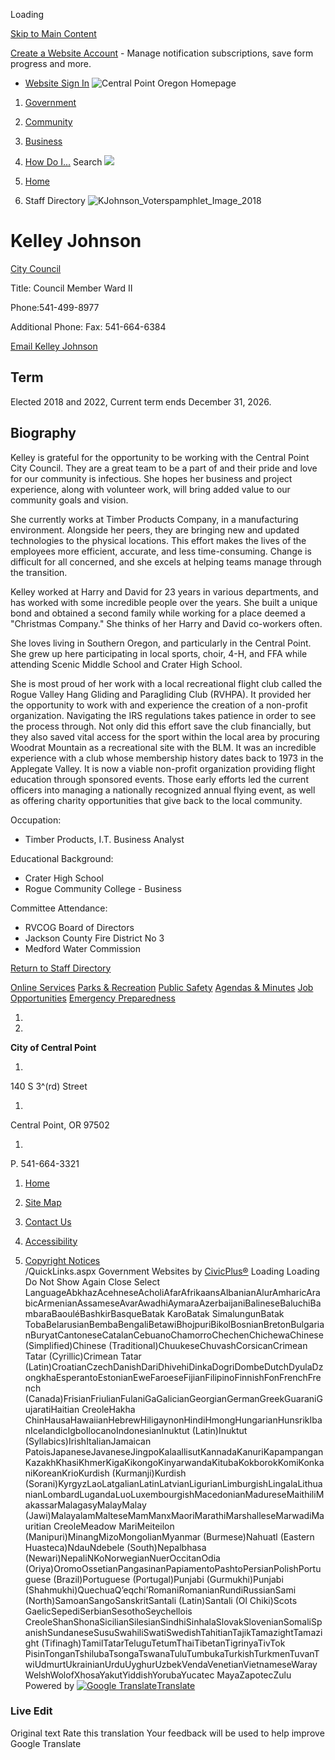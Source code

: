  

Loading

  [Skip to Main Content](https://www.centralpointoregon.gov/directory.aspx?eid=36/)  

 [Create a Website Account](https://www.centralpointoregon.gov/MyAccount/ProfileCreate)  - Manage notification subscriptions, save form progress and more.    

 *  [Website Sign In](https://www.centralpointoregon.gov/MyAccount) 
  ![Central Point Oregon Homepage](images/54fd8c66c825b66883fce4c8ba0f03bbc7ec9e04d3e0664d82833cbc5c0b4b3c.png)  

 1.  [Government](https://www.centralpointoregon.gov/27/Government) 
 1.  [Community](https://www.centralpointoregon.gov/31/Community) 
 1.  [Business](https://www.centralpointoregon.gov/35/Business) 
 1.  [How Do I...](https://www.centralpointoregon.gov/9/How-Do-I) 
 Search  ![](images/7d037e8f4d555ff51156c1ee2946b946dc62419e5e54f1936c8aa74090299bf7.jpg)  

 1.  [Home](https://www.centralpointoregon.gov/) 
 1. Staff Directory
  ![KJohnson_Voterspamphlet_Image_2018](images/0e987fc1bd7c6416938df71658a9058e017b2cf392df923071c3de97127586da.jpg)  

# Kelley Johnson

   [City Council](https://www.centralpointoregon.gov/Directory.aspx?DID=21) 

Title: Council Member Ward II

Phone:541-499-8977

Additional Phone: Fax: 541-664-6384

 [Email Kelley Johnson](mailto:kelley.johnson@centralpointoregon.gov)  

## Term

Elected 2018 and 2022,  Current term ends December 31, 2026.

## Biography

Kelley is grateful for the opportunity to be working with the Central Point City Council. They are a great team to be a part of and their pride and love for our community is infectious. She hopes her business and project experience, along with volunteer work, will bring added value to our community goals and vision.

She currently works at Timber Products Company, in a manufacturing environment. Alongside her peers, they are bringing new and updated technologies to the physical locations. This effort makes the lives of the employees more efficient, accurate, and less time-consuming. Change is difficult for all concerned, and she excels at helping teams manage through the transition.

Kelley worked at Harry and David for 23 years in various departments, and has worked with some incredible people over the years. She built a unique bond and obtained a second family while working for a place deemed a "Christmas Company." She thinks of her Harry and David co-workers often.

She loves living in Southern Oregon, and particularly in the Central Point. She grew up here participating in local sports, choir, 4-H, and FFA while attending Scenic Middle School and Crater High School.

She is most proud of her work with a local recreational flight club called the Rogue Valley Hang Gliding and Paragliding Club (RVHPA). It provided her the opportunity to work with and experience the creation of a non-profit organization. Navigating the IRS regulations takes patience in order to see the process through. Not only did this effort save the club financially, but they also saved vital access for the sport within the local area by procuring Woodrat Mountain as a recreational site with the BLM. It was an incredible experience with a club whose membership history dates back to 1973 in the Applegate Valley. It is now a viable non-profit organization providing flight education through sponsored events. Those early efforts led the current officers into managing a nationally recognized annual flying event, as well as offering charity opportunities that give back to the local community.

Occupation:

 * Timber Products, I.T. Business Analyst

Educational Background:

 * Crater High School
 * Rogue Community College - Business

Committee Attendance:

 * RVCOG Board of Directors
 * Jackson County Fire District No 3
 * Medford Water Commission
  

 [Return to Staff Directory](https://www.centralpointoregon.gov/Directory.aspx) 

  [Online Services](https://www.centralpointoregon.gov/290/Online-Resources)   [Parks & Recreation](https://www.centralpointoregon.gov/188/Parks-Recreation)   [Public Safety](https://www.centralpointoregon.gov/203/Police)   [Agendas & Minutes](https://www.centralpointoregon.gov/129/Agendas-Minutes)   [Job Opportunities](https://www.centralpointoregon.gov/jobs)   [Emergency Preparedness](https://jacksoncountyor.gov/departments/emergency_management/jackson_alerts_.php)  

 1.    

 1.    

 __City of Central Point__    

 1.    

140 S 3^(rd) Street   

 1.    

Central Point, OR 97502   

 1.    

P. 541-664-3321   

 1.  [Home](https://www.centralpointoregon.gov/)  

 1.  [Site Map](https://www.centralpointoregon.gov/sitemap)  

 1.  [Contact Us](https://www.centralpointoregon.gov/142/Contact-Us)  

 1.  [Accessibility](https://www.centralpointoregon.gov/site/accessibility)  

 1.  [Copyright Notices](https://www.centralpointoregon.gov/copyright)  
 /QuickLinks.aspx Government Websites by [CivicPlus®](https://connect.civicplus.com/referral)  Loading Loading Do Not Show Again Close Select LanguageAbkhazAcehneseAcholiAfarAfrikaansAlbanianAlurAmharicArabicArmenianAssameseAvarAwadhiAymaraAzerbaijaniBalineseBaluchiBambaraBaouléBashkirBasqueBatak KaroBatak SimalungunBatak TobaBelarusianBembaBengaliBetawiBhojpuriBikolBosnianBretonBulgarianBuryatCantoneseCatalanCebuanoChamorroChechenChichewaChinese (Simplified)Chinese (Traditional)ChuukeseChuvashCorsicanCrimean Tatar (Cyrillic)Crimean Tatar (Latin)CroatianCzechDanishDariDhivehiDinkaDogriDombeDutchDyulaDzongkhaEsperantoEstonianEweFaroeseFijianFilipinoFinnishFonFrenchFrench (Canada)FrisianFriulianFulaniGaGalicianGeorgianGermanGreekGuaraniGujaratiHaitian CreoleHakha ChinHausaHawaiianHebrewHiligaynonHindiHmongHungarianHunsrikIbanIcelandicIgboIlocanoIndonesianInuktut (Latin)Inuktut (Syllabics)IrishItalianJamaican PatoisJapaneseJavaneseJingpoKalaallisutKannadaKanuriKapampanganKazakhKhasiKhmerKigaKikongoKinyarwandaKitubaKokborokKomiKonkaniKoreanKrioKurdish (Kurmanji)Kurdish (Sorani)KyrgyzLaoLatgalianLatinLatvianLigurianLimburgishLingalaLithuanianLombardLugandaLuoLuxembourgishMacedonianMadureseMaithiliMakassarMalagasyMalayMalay (Jawi)MalayalamMalteseMamManxMaoriMarathiMarshalleseMarwadiMauritian CreoleMeadow MariMeiteilon (Manipuri)MinangMizoMongolianMyanmar (Burmese)Nahuatl (Eastern Huasteca)NdauNdebele (South)Nepalbhasa (Newari)NepaliNKoNorwegianNuerOccitanOdia (Oriya)OromoOssetianPangasinanPapiamentoPashtoPersianPolishPortuguese (Brazil)Portuguese (Portugal)Punjabi (Gurmukhi)Punjabi (Shahmukhi)QuechuaQʼeqchiʼRomaniRomanianRundiRussianSami (North)SamoanSangoSanskritSantali (Latin)Santali (Ol Chiki)Scots GaelicSepediSerbianSesothoSeychellois CreoleShanShonaSicilianSilesianSindhiSinhalaSlovakSlovenianSomaliSpanishSundaneseSusuSwahiliSwatiSwedishTahitianTajikTamazightTamazight (Tifinagh)TamilTatarTeluguTetumThaiTibetanTigrinyaTivTok PisinTonganTshilubaTsongaTswanaTuluTumbukaTurkishTurkmenTuvanTwiUdmurtUkrainianUrduUyghurUzbekVendaVenetianVietnameseWarayWelshWolofXhosaYakutYiddishYorubaYucatec MayaZapotecZulu Powered by  [![Google Translate](images/3f3f3a8d0882c4edd13c1755632554f3042dd0f45af91da1e753b94d76c2513f.png)Translate](https://translate.google.com/)  

### Live Edit

 Original text Rate this translation Your feedback will be used to help improve Google Translate 